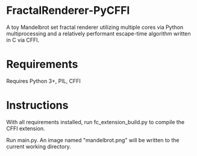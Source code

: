 # FractalRenderer-PyCFFI
A toy Mandelbrot set fractal renderer utilizing multiple cores via Python multiprocessing and a relatively performant escape-time algorithm written in C via CFFI.

# Requirements
Requires Python 3+, PIL, CFFI

# Instructions
With all requirements installed, run fc_extension_build.py to compile the CFFI extension.

Run main.py. An image named "mandelbrot.png" will be written to the current working directory.
